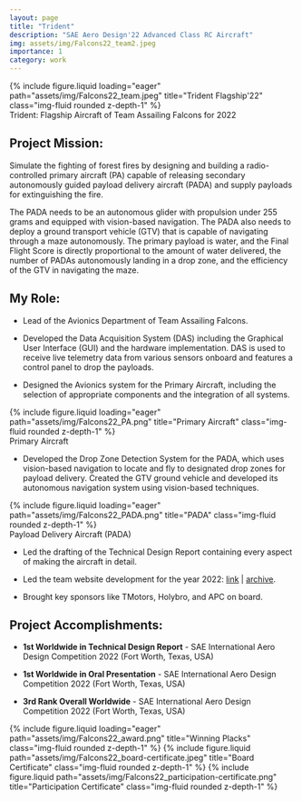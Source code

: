 ```yaml
---
layout: page
title: "Trident"
description: "SAE Aero Design'22 Advanced Class RC Aircraft"
img: assets/img/Falcons22_team2.jpeg
importance: 1
category: work
---
```

<div class="row">
  <div class="col-sm mt-3 mt-md-0">
      {% include figure.liquid loading="eager" path="assets/img/Falcons22_team.jpeg" title="Trident Flagship'22" class="img-fluid rounded z-depth-1" %}
  </div>
</div>
<div class="caption">
    Trident: Flagship Aircraft of Team Assailing Falcons for 2022
</div>

## Project Mission:
Simulate the fighting of forest fires by designing and building a radio-controlled primary aircraft (PA) capable of releasing secondary autonomously guided payload delivery aircraft (PADA) and supply payloads for extinguishing the fire.

The PADA needs to be an autonomous glider with propulsion under 255 grams and equipped with vision-based navigation. The PADA also needs to deploy a ground transport vehicle (GTV) that is capable of navigating through a maze autonomously. The primary payload is water, and the Final Flight Score is directly proportional to the amount of water delivered, the number of PADAs autonomously landing in a drop zone, and the efficiency of the GTV in navigating the maze.

## My Role:
* Lead of the Avionics Department of Team Assailing Falcons.

* Developed the Data Acquisition System (DAS) including the Graphical User Interface (GUI) and the hardware implementation. DAS is used to receive live telemetry data from various sensors onboard and features a control panel to drop the payloads.

* Designed the Avionics system for the Primary Aircraft, including the selection of appropriate components and the integration of all systems.

<div class="row">
  <div class="col-sm mt-3 mt-md-0">
      {% include figure.liquid loading="eager" path="assets/img/Falcons22_PA.png" title="Primary Aircraft" class="img-fluid rounded z-depth-1" %}
  </div>
</div>
<div class="caption">
    Primary Aircraft
</div>

* Developed the Drop Zone Detection System for the PADA, which uses vision-based navigation to locate and fly to designated drop zones for payload delivery. Created the GTV ground vehicle and developed its autonomous navigation system using vision-based techniques.

<div class="row">
  <div class="col-sm mt-3 mt-md-0">
      {% include figure.liquid loading="eager" path="assets/img/Falcons22_PADA.png" title="PADA" class="img-fluid rounded z-depth-1" %}
  </div>
</div>
<div class="caption">
    Payload Delivery Aircraft (PADA)
</div>
  
* Led the drafting of the Technical Design Report containing every aspect of making the aircraft in detail.

* Led the team website development for the year 2022: [link](https://assailingfalcons.in/) \| [archive](https://web.archive.org/web/20220610031750/https://assailingfalcons.in/).

* Brought key sponsors like TMotors, Holybro, and APC on board.

## Project Accomplishments:

* **1st Worldwide in Technical Design Report** - SAE International Aero Design Competition 2022 (Fort Worth, Texas, USA)

* **1st Worldwide in Oral Presentation** - SAE International Aero Design Competition 2022 (Fort Worth, Texas, USA)

* **3rd Rank Overall Worldwide** - SAE International Aero Design Competition 2022 (Fort Worth, Texas, USA)

{% include figure.liquid loading="eager" path="assets/img/Falcons22_award.png" title="Winning Placks" class="img-fluid rounded z-depth-1" %}
{% include figure.liquid path="assets/img/Falcons22_board-certificate.jpeg" title="Board Certificate" class="img-fluid rounded z-depth-1" %}
{% include figure.liquid path="assets/img/Falcons22_participation-certificate.png" title="Participation Certificate" class="img-fluid rounded z-depth-1" %}